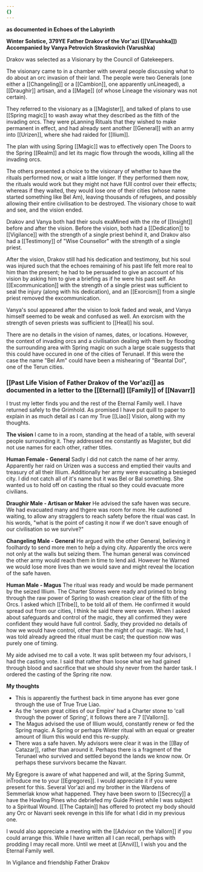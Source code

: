 ```yaml
---
{}
---
```


**as documented in Echoes of the Labyrinth**

**Winter Solstice, 379YE**
**Father Drakov of the Vor'azi ([[Varushka]])**
**Accompanied by Vanya Petrovich Straskovich (Varushka)**

Drakov was selected as a Visionary by the Council of Gatekeepers.

The visionary came to in a chamber with several people discussing what to do about an orc invasion of their land. The people were two Generals (one either a [[Changeling]] or a [[Cambion]], one apparently unLineaged), a [[Draughir]] artisan, and a [[Mage]] (of whose Lineage the visionary was not certain).

They referred to the visionary as a [[Magister]], and talked of plans to use [[Spring magic]] to wash away what they described as the filth of the invading orcs. They were pLanning Rituals that they wished to make permanent in effect, and had already sent another [[General]] with an army into [[Urizen]], where she had raided for [[Ilium]].

The plan with using Spring [[Magic]] was to effectively open The Doors to the Spring [[Realm]] and let its magic flow through the woods, killing all the invading orcs.
 
The others presented a choice to the visionary of whether to have the rituals performed now, or wait a little longer. If they performed them now, the rituals would work but they might not have fUll control over their effects; whereas if they waited, they would lose one of their cities (whose name started something like Bel Am), leaving thousands of refugees, and possibly allowing their entire civilisation to be destroyed. The visionary chose to wait and see, and the vision ended.

Drakov and Vanya both had their souls exaMined with the rite of [[Insight]] before and after the vision. Before the vision, both had a [[Dedication]] to [[Vigilance]] with the strength of a single priest behind it, and Drakov also had a [[Testimony]] of "Wise Counsellor" with the strength of a single priest.

After the vision, Drakov still had his dedication and testimony, but his soul was injured such that the echoes remaining of his past life felt more real to him than the present; he had to be persuaded to give an account of his vision by asking him to give a briefing as if he were his past self. An [[Excommunication]] with the strength of a single priest was sufficient to seal the injury (along with his dedication), and an [[Exorcism]] from a single priest removed the excommunication.

Vanya's soul appeared after the vision to look faded and weak, and Vanya himself seemed to be weak and confused as well. An exorcism with the strength of seven priests was sufficient to [[Heal]] his soul.

There are no details in the vision of names, dates, or locations. However, the context of invading orcs and a civilisation dealing with them by flooding the surrounding area with Spring magic on such a large scale suggests that this could have occured in one of the cities of Terunael. If this were the case the name "Bel Am" could have been a mishearing of "Beantal Dol", one of the Terun cities.

### [[Past Life Vision of Father Drakov of the Vor'azi]] as documented in a letter to the [[Eternal]] [[Family]] of [[Navarr]]

I trust my letter finds you and the rest of the Eternal Family well. I have returned safely to the Grimhold. As promised I have put quill to paper to explain in as much detail as I can my True [[Liao]] Vision, along with my thoughts.

**The vision**
I came to in a room, standing at the head of a table, with several people surrounding it. They addressed me constantly as Magister, but did not use names for each other, rather titles.

**Human Female - General**
Sadly I did not catch the name of her army. Apparently her raid on Urizen was a success and emptied their vaults and treasury of all their Illium. Additionally her army were evacuating a besieged city. I did not catch all of it's name but it was Bel or Bal something. She wanted us to hold off on casting the ritual so they could evacuate more civilians.

**Draughir Male - Artisan or Maker**
He advised the safe haven was secure. We had evacuated many and thgere was room for more. He cautioned waiting, to allow any stragglers to reach safety before the ritual was cast. In his words, "what is the point of casting it now if we don't save enough of our civilisation so we survive?"

**Changeling Male - General**
He argued with the other General, believing it foolhardy to send more men to help a dying city. Apparently the orcs were not only at the walls but seizing them. The human general was convinced the other army would reach them in time to lend aid. However he Warned we would lose more lives than we would save and might reveal the location of the safe haven.

**Human Male - Magus**
The ritual was ready and would be made permanent by the seized Illium. The Charter Stones were ready and primed to bring through the raw power of Spring to wash creation clear of the filth of the Orcs. I asked which [[Tribe]], to be told all of them. He confirmed it would spread out from our cities, I think he said there were seven. When I asked about safeguards and control of the magic, they all confirmed they were confident they would have full control. Sadly, they provided no details of how we would have control, other than the might of our magic. We had, I was told already agreed the ritual must be cast; the question now was purely one of timing.

My aide advised me to call a vote. It was split between my four advisors, I had the casting vote. I said that rather than loose what we had gained through blood and sacrifice that we should shy never from the harder task. I ordered the casting of the Spring rite now.

**My thoughts**
- This is apparently the furthest back in time anyone has ever gone through the use of True True Liao.
- As the 'seven great cities of our Empire' had a Charter stone to 'call through the power of Spring', it follows there are 7 [[Vallorn]].
- The Magus advised the use of Illium would, constantly renew or fed the Spring magic. A Spring or perhaps Winter ritual with an equal or greater amount of Ilium this would end this re-supply.
- There was a safe haven. My advisors were clear it was in the [[Bay of Catazar]], rather than around it. Perhaps there is a fragment of the Terunael who survived and settled beyond the lands we know now. Or perhaps these survivors became the Navarr.

My Egregore is aware of what happened and will, at the Spring Summit, inTroduce me to your [[Egregores]]. I would appreciate it if you were present for this. Several Vor'azi and my brother in the Wardens of Semmerlak know what happened. They have been sworn to [[Secrecy]] a have the Howling Pines who debriefed my Guide Priest while I was subject to a Spiritual Wound. [[The Captain]] has offered to protect my body should any Orc or Navarri seek revenge in this life for what I did in my previous one.

I would also appreciate a meeting with the [[Advisor on the Vallorn]] if you could arrange this. While I have written all I can recall, perhaps with prodding I may recall more. Until we meet at [[Anvil]], I wish you and the Eternal Family well.

In Vigilance and friendship
Father Drakov